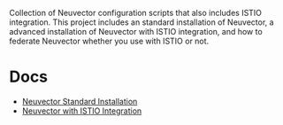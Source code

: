 Collection of Neuvector configuration scripts that also includes ISTIO integration. This project includes an standard installation of Neuvector, a advanced installation of Neuvector with ISTIO integration, and how to federate Neuvector whether you use with ISTIO or not.

# Docs
- [Neuvector Standard Installation](/Neuvector/nv-procedure-guide.md)
- [Neuvector with ISTIO Integration](/Neuvector-with-ISTIO/nv-istio-procedure-guide.md)
